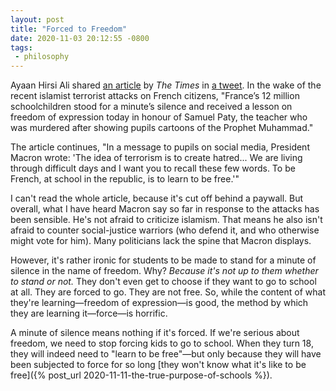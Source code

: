 ```yaml
---
layout: post
title: "Forced to Freedom"
date: 2020-11-03 20:12:55 -0800
tags:
 - philosophy
---
```


Ayaan Hirsi Ali shared [an article](https://www.thetimes.co.uk/article/all-french-pupils-given-lesson-on-freedom-in-samuel-paty-tribute-bhtgtt85r) by *The Times* in [a tweet](https://twitter.com/Ayaan/status/1323756081403826191). In the wake of the recent islamist terrorist attacks on French citizens, "France’s 12 million schoolchildren stood for a minute’s silence and received a lesson on freedom of expression today in honour of Samuel Paty, the teacher who was murdered after showing pupils cartoons of the Prophet Muhammad."

The article continues, "In a message to pupils on social media, President Macron wrote: 'The idea of terrorism is to create hatred... We are living through difficult days and I want you to recall these few words. To be French, at school in the republic, is to learn to be free.'"

I can't read the whole article, because it's cut off behind a paywall. But overall, what I have heard Macron say so far in response to the attacks has been sensible. He's not afraid to criticize islamism. That means he also isn't afraid to counter social-justice warriors (who defend it, and who otherwise might vote for him). Many politicians lack the spine that Macron displays.

However, it's rather ironic for students to be made to stand for a minute of silence in the name of freedom. Why? *Because it's not up to them whether to stand or not.* They don't even get to choose if they want to go to school at all. They are forced to go. They are not free. So, while the content of what they're learning—freedom of expression—is good, the method by which they are learning it—force—is horrific.

A minute of silence means nothing if it's forced. If we're serious about freedom, we need to stop forcing kids to go to school. When they turn 18, they will indeed need to "learn to be free"—but only because they will have been subjected to force for so long [they won't know what it's like to be free]({% post_url 2020-11-11-the-true-purpose-of-schools %}).

